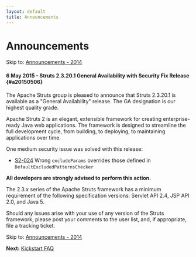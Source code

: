 ```yaml
---
layout: default
title: Announcements
---
```

# Announcements

<p class="pull-right">
  Skip to: <a href="announce-2014.html">Announcements - 2014</a>
</p>

#### 6 May 2015 - Struts 2.3.20.1 General Availability with Security Fix Release {#a20150506}

The Apache Struts group is pleased to announce that Struts 2.3.20.1 is available as a "General Availability"
release. The GA designation is our highest quality grade.

Apache Struts 2 is an elegant, extensible framework for creating enterprise-ready Java web applications.
The framework is designed to streamline the full development cycle, from building, to deploying,
to maintaining applications over time.

One medium security issue was solved with this release:

  - [S2-024](/docs/s2-024.html)
    Wrong `excludeParams` overrides those defined in `DefaultExcludedPatternsChecker`

**All developers are strongly advised to perform this action.**

The 2.3.x series of the Apache Struts framework has a minimum requirement of the following specification versions:
Servlet API 2.4, JSP API 2.0, and Java 5.

Should any issues arise with your use of any version of the Struts framework,
please post your comments to the user list, and, if appropriate, file a tracking ticket.

<p class="pull-right">
  Skip to: <a href="announce-2014.html">Announcements - 2014</a>
</p>

<p class="pull-left">
  <strong>Next:</strong>
  <a href="kickstart.html">Kickstart FAQ</a>
</p>
